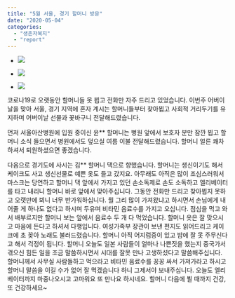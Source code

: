 ```yaml
---
title: "5월 서울, 경기 할머니 방문"
date: "2020-05-04"
categories: 
  - "생존자복지"
  - "report"
---
```


- ![](http://womenandwar.net/kr/wp-content/uploads/2020/05/photo_2020-05-04_19-04-02-2.jpg)
    
- ![](http://womenandwar.net/kr/wp-content/uploads/2020/05/photo_2020-05-04_19-04-11-1.jpg)
    
- ![](http://womenandwar.net/kr/wp-content/uploads/2020/05/photo_2020-05-04_19-04-221-1.jpg)
    

코로나19로 오랫동안 할머니들 못 뵙고 전화만 자주 드리고 있었습니다. 이번주 어버이날을 맞아 서울, 경기 지역에 혼자 계시는 할머니들부터 찾아뵙고 사회적 거리두기를 유지하며 어버이날 선물과 꽃바구니 전달해드렸습니다.

먼저 서울아산병원에 입원 중이신 윤\*\* 할머니는 병원 앞에서 보호자 분만 잠깐 뵙고 할머니 소식 들으면서 병원에서도 덮으실 여름 이불 전달해드렸습니다. 할머니 얼른 쾌차하셔서 퇴원하셨으면 좋겠습니다.

다음으로 경기도에 사시는 김\*\* 할머니 댁으로 향했습니다. 할머니는 생신이기도 해서 케이크도 사고 생신선물로 예쁜 옷도 들고 갔지요. 아무래도 아직은 많이 조심스러워서 마스크는 당연하고 할머니 댁 앞에서 가지고 있던 손소독제로 손도 소독하고 엘리베이터를 타고 내리니 할머니 바로 앞에서 맞아주십니다. 그동안 전화만 드리고 찾아뵙지 못하고 오랫만에 뵈니 너무 반가워하십니다. 뭘 그리 많이 가져왔냐고 하시면서 손님에게 내어줄 게 하나도 없다고 하시며 두유며 비타민 음료수를 가지고 오십니다. 점심을 먹고 와서 배부르지만 할머니 보는 앞에서 음료수 두 개 다 먹었습니다. 할머니 옷은 잘 맞으시고 마음에 든다고 하셔서 다행입니다. 여성가족부 장관이 보낸 편지도 읽어드리고 케이크에 초 꽂아 노래도 불러드렸습니다. 할머니 아직 어지럼증이 있고 밤에 잘 못 주무신다고 해서 걱정이 됩니다. 할머니 오늘도 일본 사람들이 얼마나 나쁜짓을 했는지 중국가서 겪으신 힘든 일을 조금 말씀하시면서 시대를 잘못 만나 고생하셨다고 말씀해주십니다. 할머니께서 사무실 사람들하고 먹으라고 비타민 음료수를 꽁꽁 싸서 가져가라고 하시고 할머니 말씀을 이길 수가 없어 잘 먹겠습니다 하니 그제서야 보내주십니다. 오늘도 엘리베이터까지 마중나오시고 고마워요 또 만나요 하시네요. 할머니 다음에 뵐 때까지 건강, 또 건강하세요~
